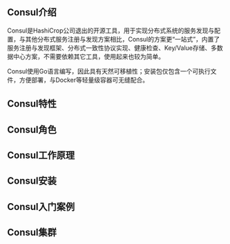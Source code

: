 

## Consul介绍

​	Consul是HashiCrop公司退出的开源工具，用于实现分布式系统的服务发现与配置，与其他分布式服务注册与发现方案相比，Consul的方案更“一站式”，内置了服务注册与发现框架、分布式一致性协议实现、健康检查、Key/Value存储、多数据中心方案，不需要依赖其它工具，使用起来也较为简单。

​    Consul使用Go语言编写，因此具有天然可移植性；安装包仅包含一个可执行文件，方便部署，与Docker等轻量级容器可无缝配合。



## Consul特性

## Consul角色

## Consul工作原理

## Consul安装

## Consul入门案例

## Consul集群